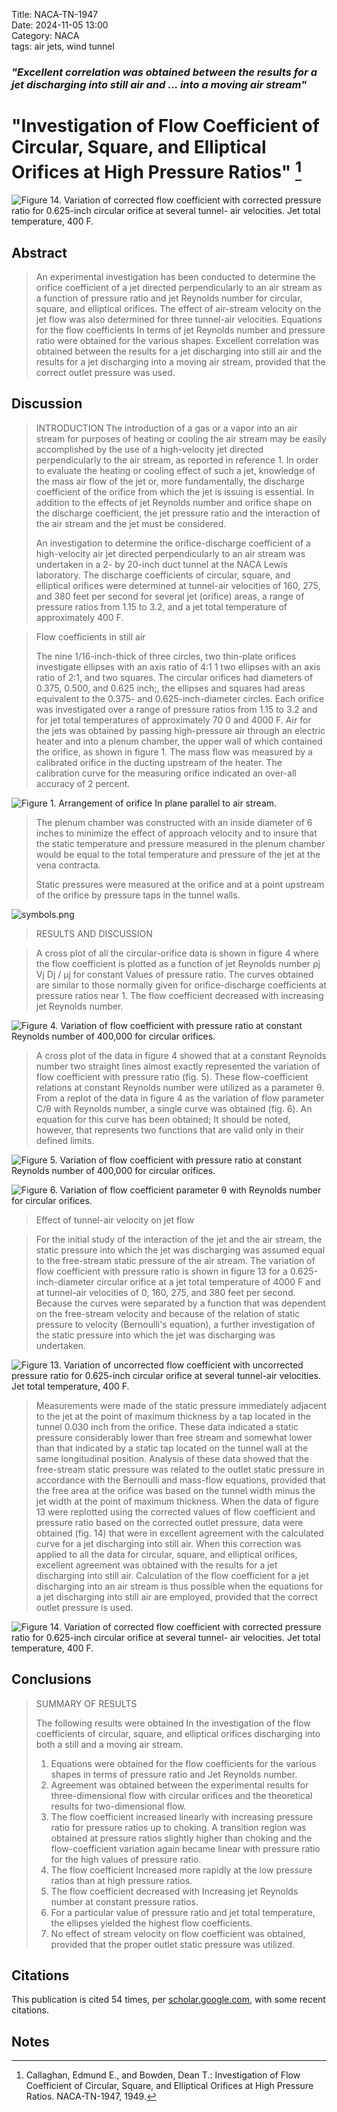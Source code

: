 Title: NACA-TN-1947  
Date: 2024-11-05 13:00  
Category: NACA  
tags: air jets, wind tunnel         

### _"Excellent correlation was obtained between the results for a jet discharging into still air and ... into a moving air stream"_  

# "Investigation of Flow Coefficient of Circular, Square, and Elliptical Orifices at High Pressure Ratios" [^1]  

![Figure 14. Variation of corrected flow coefficient with corrected
pressure ratio for 0.625-inch circular orifice at several tunnel-
air velocities. Jet total temperature, 400 F.](/images%2FNACA-TN-1947%2FFigure%2014.png)  

## Abstract  

>An experimental investigation has been conducted to determine
the orifice coefficient of a jet directed perpendicularly to an air
stream as a function of pressure ratio and jet Reynolds number for
circular, square, and elliptical orifices. The effect of air-stream
velocity on the jet flow was also determined for three tunnel-air
velocities. Equations for the flow coefficients In terms of jet
Reynolds number and pressure ratio were obtained for the various
shapes. Excellent correlation was obtained between the results
for a jet discharging into still air and the results for a jet
discharging into a moving air stream, provided that the correct
outlet pressure was used.  

## Discussion  

>INTRODUCTION
The introduction of a gas or a vapor into an air stream for
purposes of heating or cooling the air stream may be easily 
accomplished by the use of a high-velocity jet directed perpendicularly
to the air stream, as reported in reference 1. In order to evaluate
the heating or cooling effect of such a jet, knowledge of the mass
air flow of the jet or, more fundamentally, the discharge coefficient 
of the orifice from which the jet is issuing is essential. 
In addition to the effects of jet Reynolds number and orifice shape
on the discharge coefficient, the jet pressure ratio and the interaction 
of the air stream and the jet must be considered.  
> 
>An investigation to determine the orifice-discharge coefficient
of a high-velocity air jet directed perpendicularly to an air stream
was undertaken in a 2- by 20-inch duct tunnel at the NACA Lewis
laboratory. The discharge coefficients of circular, square, and
elliptical orifices were determined at tunnel-air velocities of
160, 275, and 380 feet per second for several jet (orifice) areas,
a range of pressure ratios from 1.15 to 3.2, and a jet total 
temperature of approximately 400 F.

>Flow coefficients in still air
> 
>The nine 1/16-inch-thick
of three circles, two
thin-plate orifices investigate
ellipses with an axis ratio of 4:1 1 two ellipses with an axis
ratio of 2:1, and two squares. The circular orifices had diameters
of 0.375, 0.500, and 0.625 inch;, the ellipses and squares had areas
equivalent to the 0.375- and 0.625-inch-diameter circles. Each
orifice was investigated over a range of pressure ratios from 1.15 to
3.2 and for jet total temperatures of approximately 70 0 and 4000 F.
Air for the jets was obtained by passing high-pressure air through
an electric heater and into a plenum chamber, the upper wall of
which contained the orifice, as shown in figure 1. The mass flow
was measured by a calibrated orifice in the ducting upstream of the
heater. The calibration curve for the measuring orifice indicated
an over-all accuracy of 2 percent.  

![Figure 1. Arrangement of orifice In plane parallel to air stream.](/images%2FNACA-TN-1947%2FFigure%201.png)  

>The plenum chamber was constructed with an inside diameter of
6 inches to minimize the effect of approach velocity and to insure
that the static temperature and pressure measured in the plenum
chamber would be equal to the total temperature and pressure of the
jet at the vena contracta.  
> 
>Static pressures were measured at the orifice and at a point
upstream of the orifice by pressure taps in the tunnel walls.

![symbols.png](/images%2FNACA-TN-1947%2Fsymbols.png)  

>RESULTS AND DISCUSSION  

>A cross plot of all the circular-orifice data is shown in
figure 4 where the flow coefficient is plotted as a function of jet
Reynolds number ρj Vj Dj / μj for constant Values of pressure ratio. 
The curves obtained are similar to those normally given for 
orifice-discharge coefficients at pressure ratios near 1. 
The flow coefficient decreased with increasing jet Reynolds number.  

![Figure 4. Variation of flow coefficient with pressure ratio at
constant Reynolds number of 400,000 for circular orifices.](/images%2FNACA-TN-1947%2FFigure%204.png)  

> A cross plot of the data in figure 4 showed that at a constant
Reynolds number two straight lines almost exactly represented the
variation of flow coefficient with pressure ratio (fig. 5).
These flow-coefficient relations at constant Reynolds number
were utilized as a parameter θ. From a replot of the data in
figure 4 as the variation of flow parameter C/θ with Reynolds
number, a single curve was obtained (fig. 6). An equation for this
curve has been obtained; It should be noted, however, that represents 
two functions that are valid only in their defined limits.

![Figure 5. Variation of flow coefficient with pressure ratio at
constant Reynolds number of 400,000 for circular orifices.](/images%2FNACA-TN-1947%2FFigure%205.png)  

![Figure 6. Variation of flow coefficient parameter θ with Reynolds number for circular orifices.](/images%2FNACA-TN-1947%2FFigure%206.png)  

>Effect of tunnel-air velocity on jet flow

>For the initial
study of the interaction of the jet and the air stream, the static
pressure into which the jet was discharging was assumed equal to
the free-stream static pressure of the air stream. The variation
of flow coefficient with pressure ratio is shown in figure 13 for a
0.625-inch-diameter circular orifice at a jet total temperature of
4000 F and at tunnel-air velocities of 0, 160, 275, and 380 feet
per second. Because the curves were separated by a function that
was dependent on the free-stream velocity and because of the relation 
of static pressure to velocity (Bernoulli's equation), a further 
investigation of the static pressure into which the jet was
discharging was undertaken.  

![Figure 13. Variation of uncorrected flow coefficient with
uncorrected pressure ratio for 0.625-inch circular orifice at
several tunnel-air velocities. Jet total temperature, 400 F.](/images%2FNACA-TN-1947%2FFigure%2013.png)  

>Measurements were made of the static pressure immediately
adjacent to the jet at the point of maximum thickness by a tap
located in the tunnel 0.030 inch from the orifice. These data indicated 
a static pressure considerably lower than free stream and
somewhat lower than that indicated by a static tap located on the
tunnel wall at the same longitudinal position. Analysis of these
data showed that the free-stream static pressure was related to the
outlet static pressure in accordance with the Bernoulli and mass-flow 
equations, provided that the free area at the orifice was based
on the tunnel width minus the jet width at the point of maximum
thickness. When the data of figure 13 were replotted using the
corrected values of flow coefficient and pressure ratio based on the
corrected outlet pressure, data were obtained (fig. 14) that were in
excellent agreement with the calculated curve for a jet discharging
into still air. When this correction was applied to all the data
for circular, square, and elliptical orifices, excellent agreement
was obtained with the results for a jet discharging into still air.
Calculation of the flow coefficient for a jet discharging into an
air stream is thus possible when the equations for a jet discharging
into still air are employed, provided that the correct outlet pressure 
is used.  

![Figure 14. Variation of corrected flow coefficient with corrected
pressure ratio for 0.625-inch circular orifice at several tunnel-
air velocities. Jet total temperature, 400 F.](/images%2FNACA-TN-1947%2FFigure%2014.png)  

## Conclusions  

>SUMMARY OF RESULTS  
> 
>The following results were obtained In the investigation of
the flow coefficients of circular, square, and elliptical orifices
discharging into both a still and a moving air stream.  
>1. Equations were obtained for the flow coefficients for the
various shapes in terms of pressure ratio and Jet Reynolds number.  
>2. Agreement was obtained between the experimental results for
three-dimensional flow with circular orifices and the theoretical
results for two-dimensional flow.
>3. The flow coefficient increased linearly with increasing
pressure ratio for pressure ratios up to choking. A transition
region was obtained at pressure ratios slightly higher than
choking and the flow-coefficient variation again became linear with
pressure ratio for the high values of pressure ratio.
>4. The flow coefficient Increased more rapidly at the low
pressure ratios than at high pressure ratios.
>5. The flow coefficient decreased with Increasing jet Reynolds
number at constant pressure ratios.
>6. For a particular value of pressure ratio and jet total
temperature, the ellipses yielded the highest flow coefficients.
>7. No effect of stream velocity on flow coefficient was
obtained, provided that the proper outlet static pressure was
utilized.

## Citations  

This publication is cited 54 times, per [scholar.google.com](https://scholar.google.com/scholar?hl=en&as_sdt=0%2C48&q=Investigation+of+Flow+Coefficient+of+Circular%2C+Square%2C+and+Elliptical+Orifices+at+High+Pressure+Ratios&btnG=), 
with some recent citations.  

## Notes  
[^1]: Callaghan, Edmund E., and Bowden, Dean T.: Investigation of Flow Coefficient of Circular, Square, and Elliptical Orifices at High Pressure Ratios. NACA-TN-1947, 1949.
